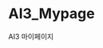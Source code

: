 # AI3_Mypage
AI3 마이페이지


<a href="https://gunw-o-o.github.io/aboutMe/" styles="text-decoration:none, color:black, font-size:20px, font-weight:bold"></a>